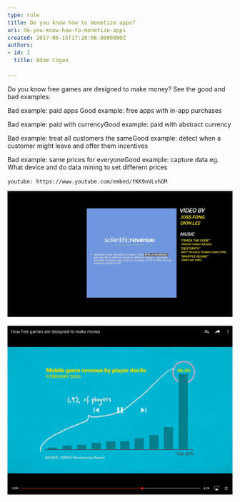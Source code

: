 ```yaml
---
type: rule
title: Do you know how to monetize apps?
uri: do-you-know-how-to-monetize-apps
created: 2017-06-15T17:20:06.0000000Z
authors:
- id: 1
  title: Adam Cogan

---
```


Do you know free games are designed to make money? See the good and bad examples:
 

 Bad example: paid apps
Good example: free apps with in-app purchases

Bad example: paid with currencyGood example: paid with abstract currency 

Bad example: treat all customers the sameGood example: detect when a customer might leave and offer them incentives

Bad example: same prices for everyoneGood example: capture data eg. What device and do data mining to set different prices 




`youtube: https://www.youtube.com/embed/fKK9nVLvhGM`
 
 
![some apps charge more based on the device you are using](how-to-monetize.png)
 <br>   
![know app developers make most of their in-app purchases from the whales 🐳](how-to-monetize-2.png)
